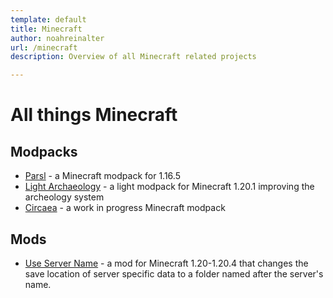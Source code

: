 ```yaml
---
template: default
title: Minecraft
author: noahreinalter
url: /minecraft
description: Overview of all Minecraft related projects

---
```


# All things Minecraft

## Modpacks

- [Parsl](/minecraft/parsl) - a Minecraft modpack for 1.16.5
- [Light Archaeology](/minecraft/light-archeology) - a light modpack for Minecraft 1.20.1 improving the archeology system
- [Circaea](/minecraft/circaea) - a work in progress Minecraft modpack

## Mods

- [Use Server Name](/minecraft/useservername) - a mod for Minecraft 1.20-1.20.4 that changes the save location of server specific data to a folder named after the server's name.
